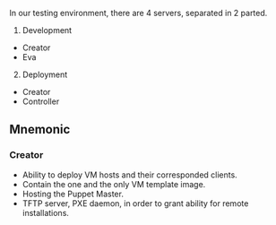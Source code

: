In our testing environment, there are 4 servers, separated in 2 parted.

1. Development
 * Creator
 * Eva
2. Deployment
 * Creator
 * Controller

## Mnemonic

### Creator
* Ability to deploy VM hosts and their corresponded clients.
* Contain the one and the only VM template image.
* Hosting the Puppet Master.
* TFTP server, PXE daemon, in order to grant ability for remote installations.